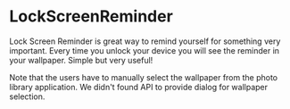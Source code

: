 LockScreenReminder
==================

Lock Screen Reminder is great way to remind yourself for something very important. Every time you unlock your device you will see the reminder in your wallpaper. Simple but very useful!

Note that the users have to manually select the wallpaper from the photo library application. We didn't found API to provide dialog for wallpaper selection. 
